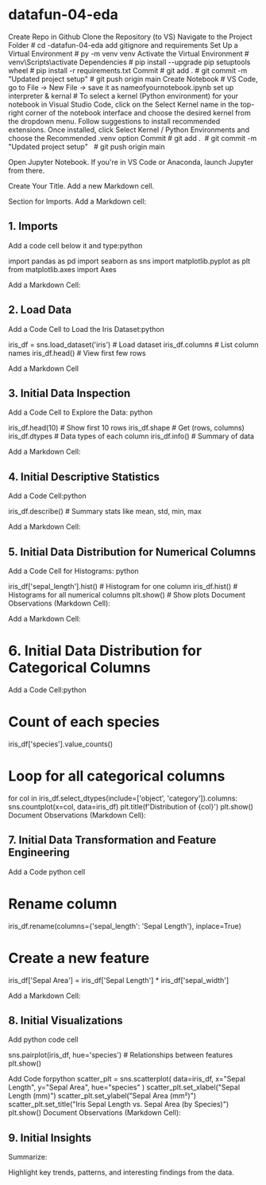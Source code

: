# datafun-04-eda
Create Repo in Github
Clone the Repository (to VS)
Navigate to the Project Folder #  cd -datafun-04-eda
add gitignore and requirements
Set Up a Virtual Environment  # py -m venv venv
Activate the Virtual Environment # venv\Scripts\activate
Dependencies # pip install --upgrade pip setuptools wheel  # pip install -r requirements.txt
Commit # git add .  # git commit -m "Updated project setup"   # git push origin main
Create Notebook # VS Code, go to File → New File → save it as nameofyournotebook.ipynb
set up interpreter & kernal # To select a kernel (Python environment) for your notebook in Visual Studio Code, click on the Select Kernel name in the top-right corner of the notebook interface and choose the desired kernel from the dropdown menu. Follow suggestions to install recommended extensions. Once installed, click Select Kernel / Python Environments and choose the Recommended .venv option
Commit # git add .  # git commit -m "Updated project setup"   # git push origin main


Open Jupyter Notebook.
If you're in VS Code or Anaconda, launch Jupyter from there.

Create Your Title.
Add a new Markdown cell.
 
Section for Imports.
Add a Markdown cell:

## 1. Imports
Add a code cell below it and type:python

import pandas as pd
import seaborn as sns
import matplotlib.pyplot as plt
from matplotlib.axes import Axes

Add a Markdown Cell:
## 2. Load Data

Add a Code Cell to Load the Iris Dataset:python

iris_df = sns.load_dataset('iris')  # Load dataset
iris_df.columns                     # List column names
iris_df.head()                      # View first few rows

Add a Markdown Cell
## 3. Initial Data Inspection

Add a Code Cell to Explore the Data: python

iris_df.head(10)       # Show first 10 rows
iris_df.shape          # Get (rows, columns)
iris_df.dtypes         # Data types of each column
iris_df.info()         # Summary of data

Add a Markdown Cell:
## 4. Initial Descriptive Statistics

Add a Code Cell:python

iris_df.describe()  # Summary stats like mean, std, min, max

Add a Markdown Cell:
## 5. Initial Data Distribution for Numerical Columns

Add a Code Cell for Histograms: python

iris_df['sepal_length'].hist()  # Histogram for one column
iris_df.hist()                  # Histograms for all numerical columns
plt.show()                      # Show plots
Document Observations (Markdown Cell):


Add a Markdown Cell:
# 6. Initial Data Distribution for Categorical Columns

Add a Code Cell:python
# Count of each species
iris_df['species'].value_counts()

# Loop for all categorical columns
for col in iris_df.select_dtypes(include=['object', 'category']).columns:
    sns.countplot(x=col, data=iris_df)
    plt.title(f'Distribution of {col}')
    plt.show()
Document Observations (Markdown Cell):


## 7. Initial Data Transformation and Feature Engineering
Add a Code python cell

# Rename column
iris_df.rename(columns={'sepal_length': 'Sepal Length'}, inplace=True)

# Create a new feature 
iris_df['Sepal Area'] = iris_df['Sepal Length'] * iris_df['sepal_width']

Add a Markdown Cell:
## 8. Initial Visualizations

Add python code cell 

  sns.pairplot(iris_df, hue='species')  # Relationships between features
  plt.show()

Add Code forpython
  scatter_plt = sns.scatterplot(
      data=iris_df, x="Sepal Length", y="Sepal Area", hue="species"
)
  scatter_plt.set_xlabel("Sepal Length (mm)")
  scatter_plt.set_ylabel("Sepal Area (mm²)")
  scatter_plt.set_title("Iris Sepal Length vs. Sepal Area (by Species)")
  plt.show()
Document Observations (Markdown Cell):


## 9. Initial Insights
Summarize:

Highlight key trends, patterns, and interesting findings from the data.

